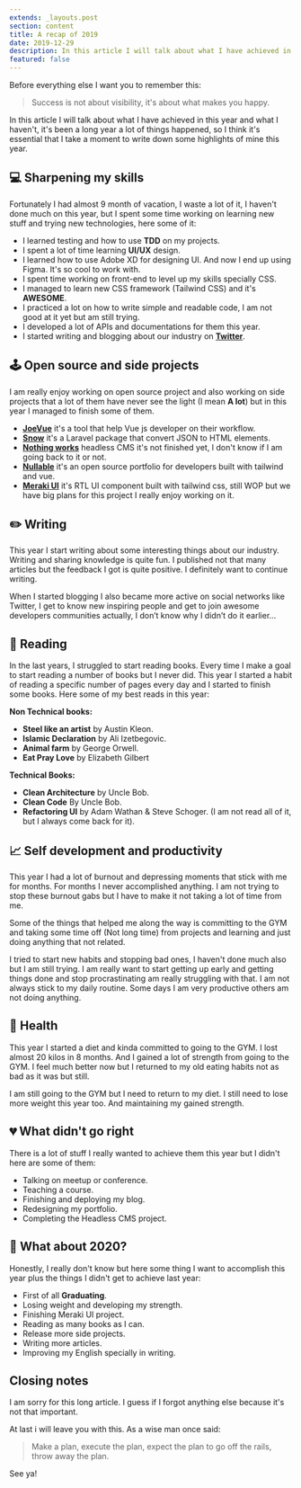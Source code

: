 ```yaml
---
extends: _layouts.post
section: content
title: A recap of 2019
date: 2019-12-29
description: In this article I will talk about what I have achieved in this year and what I haven't, it's been a long year a lot of things happened, so I think it's essential that I take a moment to write down some highlights of mine this year.
featured: false
---
```


Before everything else I want you to remember this:

> Success is not about visibility, it's about what makes you happy.

In this article I will talk about what I have achieved in this year and what I haven't, it's been a long year a lot of things happened, so I think it's essential that I take a moment to write down some highlights of mine this year.

## 💻 Sharpening my skills

Fortunately I had almost 9 month of vacation, I waste a lot of it, I haven't done much on this year, but I spent some time working on learning new stuff and trying new technologies, here some of it:

- I learned testing and how to use **TDD** on my projects.
- I spent a lot of time learning **UI/UX** design.
- I learned how to use Adobe XD for designing UI. And now I end up using Figma. It's so cool to work with.
- I spent time working on front-end to level up my skills specially CSS.
- I managed to learn new CSS framework (Tailwind CSS) and it's **AWESOME**.
- I practiced a lot on how to write simple and readable code, I am not good at it yet but am still trying.
- I developed a lot of APIs and documentations for them this year.
- I started writing and blogging about our industry on **[Twitter](https://twitter.com/miaababikir)**.

## 🕹 Open source and side projects

I am really enjoy working on open source project and also working on side projects that a lot of them have never see the light (I mean **A lot**) but in this year I managed to finish some of them.

- **[JoeVue](https://github.com/Miaababikir/JoeVue)** it's a tool that help Vue js developer on their workflow.
- **[Snow](https://github.com/Miaababikir/Snow)** it's a Laravel package that convert JSON to HTML elements.
- **[Nothing works](http://nothing-works.herokuapp.com/)** headless CMS it's not finished yet, I don't know if I am going back to it or not.
- **[Nullable](https://nothing-works.netlify.com/)** it's an open source portfolio for developers built with tailwind and vue.
- **[Meraki UI](https://twitter.com/miaababikir/status/1197976205003313153)** it's RTL UI component built with tailwind css, still WOP but we have big plans for this project I really enjoy working on it.

## ✏️ Writing

This year I start writing about some interesting things about our industry. Writing and sharing knowledge is quite fun. I published not that many articles but the feedback I got is quite positive. I definitely want to continue writing.

When I started blogging I also became more active on social networks like Twitter, I get to know new inspiring people and get to join awesome developers communities actually, I don’t know why I didn’t do it earlier…  

## 📖 Reading

In the last years, I struggled to start reading books. Every time I make a goal to start reading a number of books but I never did. This year I started a habit of reading a specific number of pages every day and I started to finish some books. Here some of my best reads in this year:

**Non Technical books:**

- **Steel like an artist** by Austin Kleon.
- **Islamic Declaration** by Ali Izetbegovic.
- **Animal farm** by George Orwell.
- **Eat Pray Love** by Elizabeth Gilbert

**Technical Books:**

- **Clean Architecture** by Uncle Bob.
- **Clean Code** By Uncle Bob.
- **Refactoring UI** by Adam Wathan & Steve Schoger. (I am not read all of it, but I always come back for it).

## 📈 Self development and productivity

This year I had a lot of burnout and depressing moments that stick with me for months. For months I never accomplished anything. I am not trying to stop these burnout gabs but I have to make it not taking a lot of time from me.

Some of the things that helped me along the way is committing to the GYM and taking some time off (Not long time) from projects and learning and just doing anything that not related.

I tried to start new habits and stopping bad ones, I haven't done much also but I am still trying. I am really want to start getting up early and getting things done and stop procrastinating am really struggling with that. I am not always stick to my daily routine. Some days I am very productive others am not doing anything.

## 💉 Health

This year I started a diet and kinda committed to going to the GYM. I lost almost 20 kilos in 8 months. And I gained a lot of strength from going to the GYM. I feel much better now but I returned to my old eating habits not as bad as it was but still.

I am still going to the GYM but I need to return to my diet. I still need to lose more weight this year too. And maintaining my gained strength. 

## 💔 What didn't go right

There is a lot of stuff I really wanted to achieve them this year but I didn't here are some of them:

- Talking on meetup or conference.
- Teaching a course.
- Finishing and deploying my blog.
- Redesigning my portfolio.
- Completing the Headless CMS project.

## 🎉 What about 2020?

Honestly, I really don't know but here some thing I want to accomplish this year plus the things I didn't get to achieve last year:

- First of all **Graduating**.
- Losing weight and developing my strength.
- Finishing Meraki UI project.
- Reading as many books as I can.
- Release more side projects.
- Writing more articles.
- Improving my English specially in writing.

## Closing notes

I am sorry for this long article. I guess if I forgot anything else because it's not that important. 

At last i will leave you with this. As a wise man once said:

> Make a plan, execute the plan, expect the plan to go off the rails, throw away the plan.

See ya!